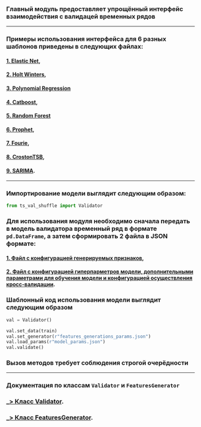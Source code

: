 ### Главный модуль предоставляет упрощённый интерфейс взаимодействия с валидацей временных рядов

___

### Примеры использования интерфейса для 6 разных шаблонов приведены в следующих файлах:

#### [1. Elastic Net](../examples/Example_ElasticNet.ipynb),
#### [2. Holt Winters](../examples/Example_ExpSmoothing.ipynb),
#### [3. Polynomial Regression](../examples/Example_PolinomialRegression.ipynb)
#### [4. Catboost](../examples/Example_Catboost.ipynb),
#### [5. Random Forest](../examples/Example_RandomForest.ipynb)
#### [6. Prophet](../examples/Example_Prophet.ipynb),
#### [7. Fourie](../examples/Example_Fourie.ipynb),
#### [8. CrostonTSB](../examples/Example_Croston.ipynb),
#### [9. SARIMA](../examples/Example_SARIMA.ipynb).


___

### Импортирование модели выглядит следующим образом:

```py
from ts_val_shuffle import Validator
```

### Для использования модуля необходимо сначала передать в модель валидатора временный ряд в формате ```pd.DataFrame```, а затем сформировать 2 файла в JSON формате:
#### [1. Файл с конфигурацией генерируемых признаков](../examples/data/configs/features/demo_config.json),
#### [2. Файл с конфигурацией гиперпарметров модели, дополнительными параметрами для обучения модели и конфигурацией осуществления кросс-валидации](../examples/data/configs/params/validation_params_randomforest.json).

### Шаблонный код использования модели выглядит следующим образом

```py
val = Validator()

val.set_data(train)
val.set_generator(r"features_generations_params.json")
val.load_params(r"model_params.json")
val.validate()
```

### Вызов методов требует соблюдения строгой очерёдности

___

### Документация по классам ```Validator``` и ```FeaturesGenerator```

### [_> Класс Validator](Validator.md).

### [_> Класс FeaturesGenerator](FeaturesGenerator.md).